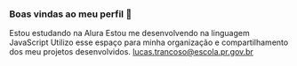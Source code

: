 ### Boas vindas ao meu perfil 🥇
Estou estudando na Alura
Estou me desenvolvendo na linguagem JavaScript
Utilizo esse espaço para minha organização e compartilhamento dos meu projetos desenvolvidos.
lucas.trancoso@escola.pr.gov.br
